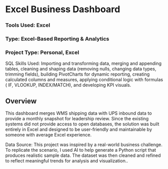 # Excel Business Dashboard


### Tools Used: Excel
### Type: Excel-Based Reporting & Analytics
### Project Type: Personal, Excel

SQL Skills Used: Importing and transforming data, merging and appending tables, cleaning and shaping data (removing nulls, changing data types, trimming fields), building PivotCharts for dynamic reporting, creating calculated columns and measures, applying conditional logic with formulas ( IF, VLOOKUP, INDEX/MATCH), and developing KPI visuals.	
## Overview
This dashboard merges WMS shipping data with UPS inbound data to provide a monthly snapshot for leadership review. Since the existing systems did not provide access to open databases, the solution was built entirely in Excel and designed to be user-friendly and maintainable by someone with average Excel experience.


Data Source: This project was inspired by a real-world business challenge. To replicate the scenario, I used AI to help generate a Python script that produces realistic sample data. The dataset was then cleaned and refined to reflect meaningful trends for analysis and visualization..
